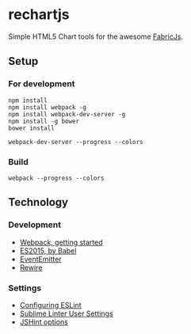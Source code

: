 # rechartjs
Simple HTML5 Chart tools for the awesome [FabricJs](http://fabricjs.com/).

## Setup
### For development
```Shell
npm install
npm install webpack -g
npm install webpack-dev-server -g
npm install -g bower
bower install

webpack-dev-server --progress --colors
```

### Build
```Shell
webpack --progress --colors
```

## Technology
### Development
* [Webpack, getting started](http://webpack.github.io/docs/tutorials/getting-started/)
* [ES2015, by Babel](https://babeljs.io/docs/learn-es2015/)
* [EventEmitter](https://www.npmjs.com/package/event-emitter)
* [Rewire](https://github.com/jhnns/rewire)

### Settings
* [Configuring ESLint](http://eslint.org/docs/user-guide/configuring.html)
* [Sublime Linter User Settings](http://bl.ocks.org/bretdavidson/3189814)
* [JSHint options](http://jshint.com/docs/options/)